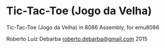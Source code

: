 # Tic-Tac-Toe (Jogo da Velha)
Tic-Tac-Toe (Jogo da Velha) in 8086 Assembly, for emu8086
   
Roberto Luiz Debarba <roberto.debarba@gmail.com> 2015
